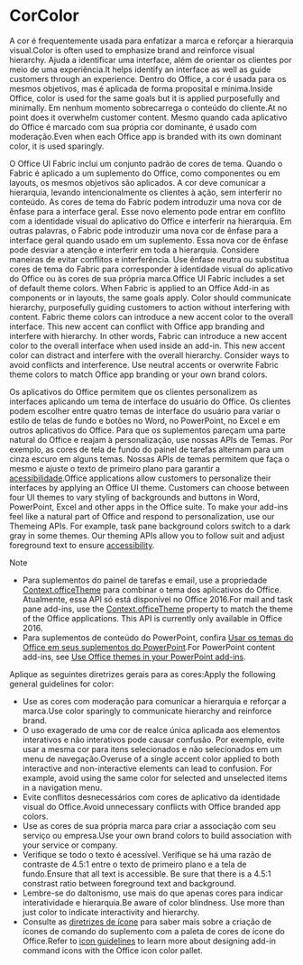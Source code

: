 # <a name="color"></a><span data-ttu-id="41ace-101">Cor</span><span class="sxs-lookup"><span data-stu-id="41ace-101">Color</span></span>
<span data-ttu-id="41ace-102">A cor é frequentemente usada para enfatizar a marca e reforçar a hierarquia visual.</span><span class="sxs-lookup"><span data-stu-id="41ace-102">Color is often used to emphasize brand and reinforce visual hierarchy.</span></span> <span data-ttu-id="41ace-103">Ajuda a identificar uma interface, além de orientar os clientes por meio de uma experiência.</span><span class="sxs-lookup"><span data-stu-id="41ace-103">It helps identify an interface as well as guide customers through an experience.</span></span> <span data-ttu-id="41ace-104">Dentro do Office, a cor é usada para os mesmos objetivos, mas é aplicada de forma proposital e mínima.</span><span class="sxs-lookup"><span data-stu-id="41ace-104">Inside Office, color is used for the same goals but it is applied purposefully and minimally.</span></span> <span data-ttu-id="41ace-105">Em nenhum momento sobrecarrega o conteúdo do cliente.</span><span class="sxs-lookup"><span data-stu-id="41ace-105">At no point does it overwhelm customer content.</span></span> <span data-ttu-id="41ace-106">Mesmo quando cada aplicativo do Office é marcado com sua própria cor dominante, é usado com moderação.</span><span class="sxs-lookup"><span data-stu-id="41ace-106">Even when each Office app is branded with its own dominant color, it is used sparingly.</span></span>

<span data-ttu-id="41ace-p102">O Office UI Fabric inclui um conjunto padrão de cores de tema. Quando o Fabric é aplicado a um suplemento do Office, como componentes ou em layouts, os mesmos objetivos são aplicados. A cor deve comunicar a hierarquia, levando intencionalmente os clientes à ação, sem interferir no conteúdo. As cores de tema do Fabric podem introduzir uma nova cor de ênfase para a interface geral. Esse novo elemento pode entrar em conflito com a identidade visual do aplicativo do Office e interferir na hierarquia. Em outras palavras, o Fabric pode introduzir uma nova cor de ênfase para a interface geral quando usado em um suplemento. Essa nova cor de ênfase pode desviar a atenção e interferir em toda a hierarquia. Considere maneiras de evitar conflitos e interferência. Use ênfase neutra ou substitua cores de tema do Fabric para corresponder à identidade visual do aplicativo do Office ou às cores de sua própria marca.</span><span class="sxs-lookup"><span data-stu-id="41ace-p102">Office UI Fabric includes a set of default theme colors. When Fabric is applied to an Office Add-in as components or in layouts, the same goals apply. Color should communicate hierarchy, purposefully guiding customers to action without interfering with content. Fabric theme colors can introduce a new accent color to the overall interface. This new accent can conflict with Office app branding and interfere with hierarchy. In other words, Fabric can introduce a new accent color to the overall interface when used inside an add-in. This new accent color can distract and interfere with the overall hierarchy. Consider ways to avoid conflicts and interference. Use neutral accents or overwrite Fabric theme colors to match Office app branding or your own brand colors.</span></span>

<span data-ttu-id="41ace-p103">Os aplicativos do Office permitem que os clientes personalizem as interfaces aplicando um tema de interface do usuário do Office. Os clientes podem escolher entre quatro temas de interface do usuário para variar o estilo de telas de fundo e botões no Word, no PowerPoint, no Excel e em outros aplicativos do Office. Para que os suplementos pareçam uma parte natural do Office e reajam à personalização, use nossas APIs de Temas. Por exemplo, as cores de tela de fundo do painel de tarefas alternam para um cinza escuro em alguns temas. Nossas APIs de temas permitem que faça o mesmo e ajuste o texto de primeiro plano para garantir a [acessibilidade](../design/accessibility-guidelines.md).</span><span class="sxs-lookup"><span data-stu-id="41ace-p103">Office applications allow customers to personalize their interfaces by applying an Office UI theme. Customers can choose between four UI themes to vary styling of backgrounds and buttons in Word, PowerPoint, Excel and other apps in the Office suite. To make your add-ins feel like a natural part of Office and respond to personalization, use our Themeing APIs. For example, task pane background colors switch to a dark gray in some themes. Our theming APIs allow you to follow suit and adjust foreground text to ensure [accessibility](../design/accessibility-guidelines.md).</span></span>

> [!NOTE]
> - <span data-ttu-id="41ace-p104">Para suplementos do painel de tarefas e email, use a propriedade [Context.officeTheme](https://docs.microsoft.com/javascript/api/office/office.context?view=office-js) para combinar o tema dos aplicativos do Office. Atualmente, essa API só está disponível no Office 2016.</span><span class="sxs-lookup"><span data-stu-id="41ace-p104">For mail and task pane add-ins, use the [Context.officeTheme](https://docs.microsoft.com/javascript/api/office/office.context?view=office-js) property to match the theme of the Office applications. This API is currently only available in Office 2016.</span></span>
> - <span data-ttu-id="41ace-123">Para suplementos de conteúdo do PowerPoint, confira [Usar os temas do Office em seus suplementos do PowerPoint](../powerpoint/use-document-themes-in-your-powerpoint-add-ins.md).</span><span class="sxs-lookup"><span data-stu-id="41ace-123">For PowerPoint content add-ins, see [Use Office themes in your PowerPoint add-ins](../powerpoint/use-document-themes-in-your-powerpoint-add-ins.md).</span></span>

<span data-ttu-id="41ace-124">Aplique as seguintes diretrizes gerais para as cores:</span><span class="sxs-lookup"><span data-stu-id="41ace-124">Apply the following general guidelines for color:</span></span>

* <span data-ttu-id="41ace-125">Use as cores com moderação para comunicar a hierarquia e reforçar a marca.</span><span class="sxs-lookup"><span data-stu-id="41ace-125">Use color sparingly to communicate hierarchy and reinforce brand.</span></span>
* <span data-ttu-id="41ace-p105">O uso exagerado de uma cor de realce única aplicada aos elementos interativos e não interativos pode causar confusão. Por exemplo, evite usar a mesma cor para itens selecionados e não selecionados em um menu de navegação.</span><span class="sxs-lookup"><span data-stu-id="41ace-p105">Overuse of a single accent color applied to both interactive and non-interactive elements can lead to confusion. For example, avoid using the same color for selected and unselected items in a navigation menu.</span></span>
* <span data-ttu-id="41ace-128">Evite conflitos desnecessários com cores de aplicativo da identidade visual do Office.</span><span class="sxs-lookup"><span data-stu-id="41ace-128">Avoid unnecessary conflicts with Office branded app colors.</span></span>
* <span data-ttu-id="41ace-129">Use as cores de sua própria marca para criar a associação com seu serviço ou empresa.</span><span class="sxs-lookup"><span data-stu-id="41ace-129">Use your own brand colors to build association with your service or company.</span></span>
* <span data-ttu-id="41ace-p106">Verifique se todo o texto é acessível. Verifique se há uma razão de contraste de 4.5:1 entre o texto de primeiro plano e a tela de fundo.</span><span class="sxs-lookup"><span data-stu-id="41ace-p106">Ensure that all text is accessible. Be sure that there is a 4.5:1 constrast ratio between foreground text and background.</span></span>
* <span data-ttu-id="41ace-p107">Lembre-se do daltonismo, use mais do que apenas cores para indicar interatividade e hierarquia.</span><span class="sxs-lookup"><span data-stu-id="41ace-p107">Be aware of color blindness. Use more than just color to indicate interactivity and hierarchy.</span></span>
* <span data-ttu-id="41ace-134">Consulte as [diretrizes de ícone](../design/add-in-icons.md) para saber mais sobre a criação de ícones de comando do suplemento com a paleta de cores de ícone do Office.</span><span class="sxs-lookup"><span data-stu-id="41ace-134">Refer to [icon guidelines](../design/add-in-icons.md) to learn more about designing add-in command icons with the Office icon color pallet.</span></span>
